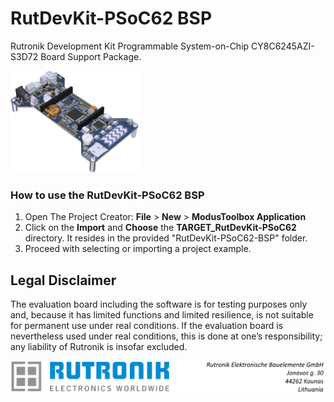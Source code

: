 # RutDevKit-PSoC62 BSP

Rutronik Development Kit Programmable System-on-Chip CY8C6245AZI-S3D72 Board Support Package. 

 <img src="images/rutdevkit_model.png" style="zoom:20%;" />



### How to use the RutDevKit-PSoC62 BSP

1. Open The Project Creator: **File** > **New** > **ModusToolbox Application**
2. Click on the **Import** and **Choose** the **TARGET_RutDevKit-PSoC62** directory. It resides in the provided "RutDevKit-PSoC62-BSP" folder.
3. Proceed with selecting or importing a project example. 

## Legal Disclaimer

The evaluation board including the software is for testing purposes only and, because it has limited functions and limited resilience, is not suitable for permanent use under real conditions. If the evaluation board is nevertheless used under real conditions, this is done at one’s responsibility; any liability of Rutronik is insofar excluded. 



<img src="images/rutronik_origin_kaunas.png" style="zoom:55%;" />



